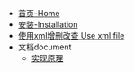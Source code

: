 - [首页-Home](/)
- [安装-Installation](/getting-started)
- [使用xml增删改查 Use xml file](/use-xml)
- 文档document
  - [实现原理](/detail)